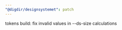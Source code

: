 ```yaml
---
"@digdir/designsystemet": patch
---
```


tokens build: fix invalid values in --ds-size calculations
